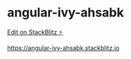 # angular-ivy-ahsabk

[Edit on StackBlitz ⚡️](https://stackblitz.com/edit/angular-ivy-ahsabk)

https://angular-ivy-ahsabk.stackblitz.io

